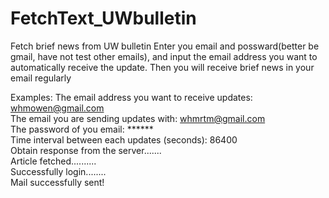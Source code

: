 # FetchText_UWbulletin


Fetch brief news from UW bulletin
Enter you email and possward(better be gmail, have not test other emails), 
and input the email address you want to automatically receive the update.
Then you will receive brief news in your email regularly 


Examples:
The email address you want to receive updates: whmowen@gmail.com </br>
The email you are sending updates with: whmrtm@gmail.com  </br>
The password of you email: ******    </br>
Time interval between each updates (seconds): 86400   </br>
Obtain response from the server.......   </br>
Article fetched..........   </br>
Successfully login........   </br>
Mail successfully sent!
